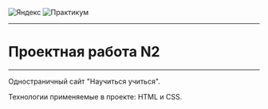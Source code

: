 ![Яндекс](https://yastatic.net/q/logoaas/v2/Яндекс.svg?first=black) ![Практикум](https://yastatic.net/q/logoaas/v2/Практикум.svg)
___

# Проектная работа N2

___
Одностраничный сайт "Научиться учиться".

Технологии применяемые в проекте: HTML и CSS.